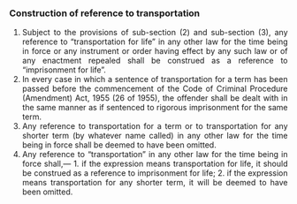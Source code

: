 ### Construction of reference to transportation

1. <div style="text-align: justify"> Subject to the provisions of sub-section (2) and sub-section (3), any reference to “transportation for life” in any other law for the time being in force or any instrument or order having effect by any such law or of any enactment repealed shall be construed as a reference to “imprisonment for life”. </div>
2. <div style="text-align: justify"> In every case in which a sentence of transportation for a term has been passed before the commencement of the Code of Criminal Procedure (Amendment) Act, 1955 (26 of 1955), the offender shall be dealt with in the same manner as if sentenced to rigorous imprisonment for the same term. </div>
3. <div style="text-align: justify"> Any reference to transportation for a term or to transportation for any shorter term (by whatever name called) in any other law for the time being in force shall be deemed to have been omitted. </div>
4. <div style="text-align: justify"> Any reference to “transportation” in any other law for the time being in force shall,—
    1. if the expression means transportation for life, it should be construed as a reference to imprisonment for life;
    2. if the expression means transportation for any shorter term, it will be deemed to have been omitted.

</div>
